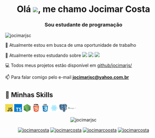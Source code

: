 <h1 align="center">Olá <img src="https://raw.githubusercontent.com/kaueMarques/kaueMarques/master/hi.gif" width="30px">, me chamo Jocimar Costa</h1>
<h3 align="center">Sou estudante de programação</h3>

<p align="left"> <img src="https://komarev.com/ghpvc/?username=jocimarjsc" alt="jocimarjsc" /> </p>

🔭 Atualmente estou em busca de uma oportunidade de trabalho

🌱 Atualmente estou estudando sobre <img src="https://img.icons8.com/color/18/000000/typescript.png"/> <img src="https://img.icons8.com/color/18/000000/postgreesql.png"/> <img src="https://img.icons8.com/color/18/000000/react-native.png"/>

💻 Todos meus projetos estão disponível em [github/jocimarjs/](https://github.com/jocimarjsc?tab=repositories)

📫 Para falar comigo pelo e-mail **jocimarjsc@yahoo.com.br**

## 🚀 Minhas Skills

<code><img height="25" src="https://raw.githubusercontent.com/github/explore/80688e429a7d4ef2fca1e82350fe8e3517d3494d/topics/javascript/javascript.png" alt="Javascript"/></code>
<code><img height="25" src="https://raw.githubusercontent.com/github/explore/80688e429a7d4ef2fca1e82350fe8e3517d3494d/topics/typescript/typescript.png" alt="Typescript"/></code>
<code><img height="25" src="https://raw.githubusercontent.com/github/explore/80688e429a7d4ef2fca1e82350fe8e3517d3494d/topics/nodejs/nodejs.png" alt="Nodejs"/></code>
<code><img height="25" src="https://raw.githubusercontent.com/github/explore/80688e429a7d4ef2fca1e82350fe8e3517d3494d/topics/html/html.png" alt="HTML5"/></code>
<code><img height="25" src="https://raw.githubusercontent.com/github/explore/80688e429a7d4ef2fca1e82350fe8e3517d3494d/topics/css/css.png" alt="CSS"/></code>
<code><img height="25" src="https://raw.githubusercontent.com/github/explore/80688e429a7d4ef2fca1e82350fe8e3517d3494d/topics/react/react.png" alt="React"/></code>
<code><img height="25" src="https://raw.githubusercontent.com/github/explore/80688e429a7d4ef2fca1e82350fe8e3517d3494d/topics/postgresql/postgresql.png" alt="PostegreSQL"/></code>
<code><img height="25" src="https://raw.githubusercontent.com/github/explore/80688e429a7d4ef2fca1e82350fe8e3517d3494d/topics/mongodb/mongodb.png" alt="MongoDB"/></code>

<p align="center">
  <img src="https://github-readme-stats.vercel.app/api?username=jocimarjsc&show_icons=true" alt="jocimarjsc"/> 
</p>

<p align="center">
<a href="https://linkedin.com/in/jocimarcosta" target="blank"><img align="center" src="https://img.icons8.com/material-rounded/48/000000/linkedin--v1.png" alt="jocimarcosta" height="20" width="20" /></a>
<a href="https://instagram.com/jocimarcosta" target="blank"><img align="center" src="https://img.icons8.com/material-rounded/48/000000/instagram-new.png" alt="jocimarcosta" height="20" width="20" /></a>
<a href="https://twitter.com/jocimarcoosta" target="blank"><img align="center" src="https://img.icons8.com/material-rounded/48/000000/twitter.png" alt="jocimarcoosta" height="20" width="20" /></a>
<a href="https://fb.com/jocimarcosta" target="blank"><img align="center" src="https://img.icons8.com/material-rounded/48/000000/facebook-circled--v4.png" alt="jocimarcosta" height="20" width="20" /></a>
</p>
